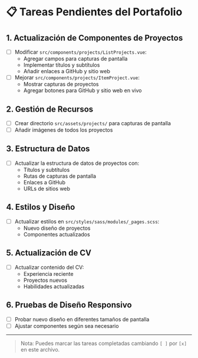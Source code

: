 # 📋 Tareas Pendientes del Portafolio

## 1. Actualización de Componentes de Proyectos
- [ ] Modificar `src/components/projects/ListProjects.vue`:
  - Agregar campos para capturas de pantalla
  - Implementar títulos y subtítulos
  - Añadir enlaces a GitHub y sitio web
- [ ] Mejorar `src/components/projects/ItemProject.vue`:
  - Mostrar capturas de proyectos
  - Agregar botones para GitHub y sitio web en vivo

## 2. Gestión de Recursos
- [ ] Crear directorio `src/assets/projects/` para capturas de pantalla
- [ ] Añadir imágenes de todos los proyectos

## 3. Estructura de Datos
- [ ] Actualizar la estructura de datos de proyectos con:
  - Títulos y subtítulos
  - Rutas de capturas de pantalla
  - Enlaces a GitHub
  - URLs de sitios web

## 4. Estilos y Diseño
- [ ] Actualizar estilos en `src/styles/sass/modules/_pages.scss`:
  - Nuevo diseño de proyectos
  - Componentes actualizados

## 5. Actualización de CV
- [ ] Actualizar contenido del CV:
  - Experiencia reciente
  - Proyectos nuevos
  - Habilidades actualizadas

## 6. Pruebas de Diseño Responsivo
- [ ] Probar nuevo diseño en diferentes tamaños de pantalla
- [ ] Ajustar componentes según sea necesario

---

> Nota: Puedes marcar las tareas completadas cambiando `[ ]` por `[x]` en este archivo.
